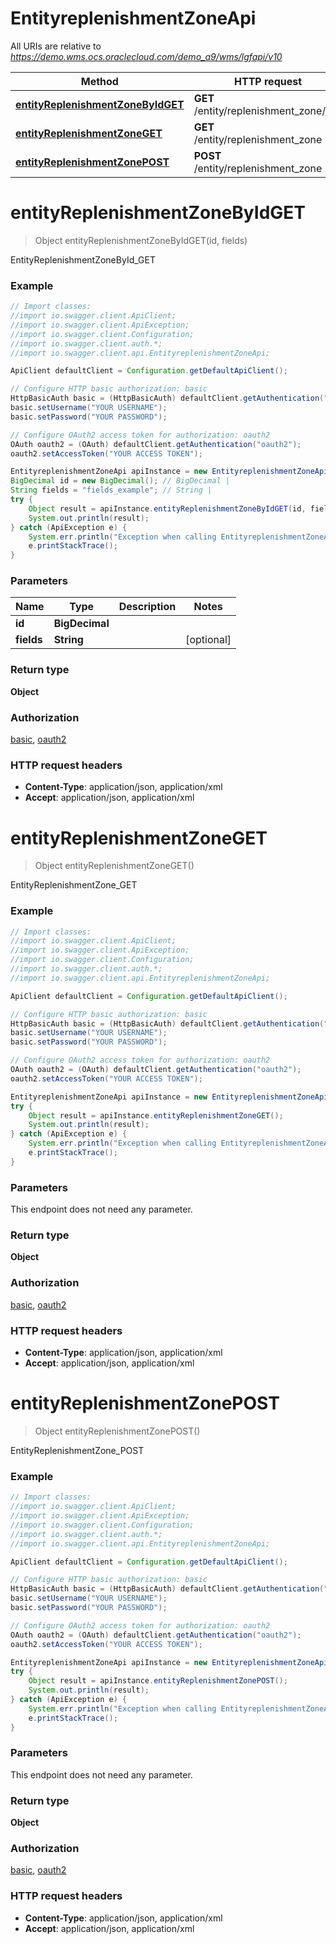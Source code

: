 # EntityreplenishmentZoneApi

All URIs are relative to *https://demo.wms.ocs.oraclecloud.com/demo_a9/wms/lgfapi/v10*

Method | HTTP request | Description
------------- | ------------- | -------------
[**entityReplenishmentZoneByIdGET**](EntityreplenishmentZoneApi.md#entityReplenishmentZoneByIdGET) | **GET** /entity/replenishment_zone/{id} | EntityReplenishmentZoneById_GET
[**entityReplenishmentZoneGET**](EntityreplenishmentZoneApi.md#entityReplenishmentZoneGET) | **GET** /entity/replenishment_zone | EntityReplenishmentZone_GET
[**entityReplenishmentZonePOST**](EntityreplenishmentZoneApi.md#entityReplenishmentZonePOST) | **POST** /entity/replenishment_zone | EntityReplenishmentZone_POST


<a name="entityReplenishmentZoneByIdGET"></a>
# **entityReplenishmentZoneByIdGET**
> Object entityReplenishmentZoneByIdGET(id, fields)

EntityReplenishmentZoneById_GET



### Example
```java
// Import classes:
//import io.swagger.client.ApiClient;
//import io.swagger.client.ApiException;
//import io.swagger.client.Configuration;
//import io.swagger.client.auth.*;
//import io.swagger.client.api.EntityreplenishmentZoneApi;

ApiClient defaultClient = Configuration.getDefaultApiClient();

// Configure HTTP basic authorization: basic
HttpBasicAuth basic = (HttpBasicAuth) defaultClient.getAuthentication("basic");
basic.setUsername("YOUR USERNAME");
basic.setPassword("YOUR PASSWORD");

// Configure OAuth2 access token for authorization: oauth2
OAuth oauth2 = (OAuth) defaultClient.getAuthentication("oauth2");
oauth2.setAccessToken("YOUR ACCESS TOKEN");

EntityreplenishmentZoneApi apiInstance = new EntityreplenishmentZoneApi();
BigDecimal id = new BigDecimal(); // BigDecimal | 
String fields = "fields_example"; // String | 
try {
    Object result = apiInstance.entityReplenishmentZoneByIdGET(id, fields);
    System.out.println(result);
} catch (ApiException e) {
    System.err.println("Exception when calling EntityreplenishmentZoneApi#entityReplenishmentZoneByIdGET");
    e.printStackTrace();
}
```

### Parameters

Name | Type | Description  | Notes
------------- | ------------- | ------------- | -------------
 **id** | **BigDecimal**|  |
 **fields** | **String**|  | [optional]

### Return type

**Object**

### Authorization

[basic](../README.md#basic), [oauth2](../README.md#oauth2)

### HTTP request headers

 - **Content-Type**: application/json, application/xml
 - **Accept**: application/json, application/xml

<a name="entityReplenishmentZoneGET"></a>
# **entityReplenishmentZoneGET**
> Object entityReplenishmentZoneGET()

EntityReplenishmentZone_GET



### Example
```java
// Import classes:
//import io.swagger.client.ApiClient;
//import io.swagger.client.ApiException;
//import io.swagger.client.Configuration;
//import io.swagger.client.auth.*;
//import io.swagger.client.api.EntityreplenishmentZoneApi;

ApiClient defaultClient = Configuration.getDefaultApiClient();

// Configure HTTP basic authorization: basic
HttpBasicAuth basic = (HttpBasicAuth) defaultClient.getAuthentication("basic");
basic.setUsername("YOUR USERNAME");
basic.setPassword("YOUR PASSWORD");

// Configure OAuth2 access token for authorization: oauth2
OAuth oauth2 = (OAuth) defaultClient.getAuthentication("oauth2");
oauth2.setAccessToken("YOUR ACCESS TOKEN");

EntityreplenishmentZoneApi apiInstance = new EntityreplenishmentZoneApi();
try {
    Object result = apiInstance.entityReplenishmentZoneGET();
    System.out.println(result);
} catch (ApiException e) {
    System.err.println("Exception when calling EntityreplenishmentZoneApi#entityReplenishmentZoneGET");
    e.printStackTrace();
}
```

### Parameters
This endpoint does not need any parameter.

### Return type

**Object**

### Authorization

[basic](../README.md#basic), [oauth2](../README.md#oauth2)

### HTTP request headers

 - **Content-Type**: application/json, application/xml
 - **Accept**: application/json, application/xml

<a name="entityReplenishmentZonePOST"></a>
# **entityReplenishmentZonePOST**
> Object entityReplenishmentZonePOST()

EntityReplenishmentZone_POST



### Example
```java
// Import classes:
//import io.swagger.client.ApiClient;
//import io.swagger.client.ApiException;
//import io.swagger.client.Configuration;
//import io.swagger.client.auth.*;
//import io.swagger.client.api.EntityreplenishmentZoneApi;

ApiClient defaultClient = Configuration.getDefaultApiClient();

// Configure HTTP basic authorization: basic
HttpBasicAuth basic = (HttpBasicAuth) defaultClient.getAuthentication("basic");
basic.setUsername("YOUR USERNAME");
basic.setPassword("YOUR PASSWORD");

// Configure OAuth2 access token for authorization: oauth2
OAuth oauth2 = (OAuth) defaultClient.getAuthentication("oauth2");
oauth2.setAccessToken("YOUR ACCESS TOKEN");

EntityreplenishmentZoneApi apiInstance = new EntityreplenishmentZoneApi();
try {
    Object result = apiInstance.entityReplenishmentZonePOST();
    System.out.println(result);
} catch (ApiException e) {
    System.err.println("Exception when calling EntityreplenishmentZoneApi#entityReplenishmentZonePOST");
    e.printStackTrace();
}
```

### Parameters
This endpoint does not need any parameter.

### Return type

**Object**

### Authorization

[basic](../README.md#basic), [oauth2](../README.md#oauth2)

### HTTP request headers

 - **Content-Type**: application/json, application/xml
 - **Accept**: application/json, application/xml

